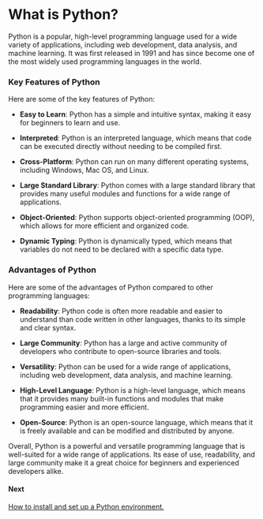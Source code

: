 # What is Python?

Python is a popular, high-level programming language used for a wide variety of applications, including web development, data analysis, and machine learning. It was first released in 1991 and has since become one of the most widely used programming languages in the world.

### Key Features of Python

Here are some of the key features of Python:

- **Easy to Learn**: Python has a simple and intuitive syntax, making it easy for beginners to learn and use.

- **Interpreted**: Python is an interpreted language, which means that code can be executed directly without needing to be compiled first.

- **Cross-Platform**: Python can run on many different operating systems, including Windows, Mac OS, and Linux.

- **Large Standard Library**: Python comes with a large standard library that provides many useful modules and functions for a wide range of applications.

- **Object-Oriented**: Python supports object-oriented programming (OOP), which allows for more efficient and organized code.

- **Dynamic Typing**: Python is dynamically typed, which means that variables do not need to be declared with a specific data type.

### Advantages of Python

Here are some of the advantages of Python compared to other programming languages:

- **Readability**: Python code is often more readable and easier to understand than code written in other languages, thanks to its simple and clear syntax.

- **Large Community**: Python has a large and active community of developers who contribute to open-source libraries and tools.

- **Versatility**: Python can be used for a wide range of applications, including web development, data analysis, and machine learning.

- **High-Level Language**: Python is a high-level language, which means that it provides many built-in functions and modules that make programming easier and more efficient.

- **Open-Source**: Python is an open-source language, which means that it is freely available and can be modified and distributed by anyone.

Overall, Python is a powerful and versatile programming language that is well-suited for a wide range of applications. Its ease of use, readability, and large community make it a great choice for beginners and experienced developers alike.

#### Next

[How to install and set up a Python environment.](./02-SETUP_README.md)
